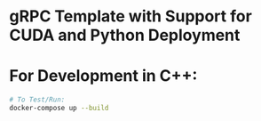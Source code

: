 # gRPC Template with Support for CUDA and Python Deployment

# For Development in C++:

```bash
# To Test/Run:
docker-compose up --build
```
